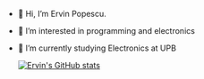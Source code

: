 - 👋 Hi, I’m Ervin Popescu.
- 👀 I’m interested in programming and electronics
- 🌱 I’m currently studying Electronics at UPB

  [![Ervin's GitHub stats](https://github-readme-stats-umber-xi-73.vercel.app/api?username=ervinpopescu&show_icons=true&theme=transparent)](https://github.com/anuraghazra/github-readme-stats)

